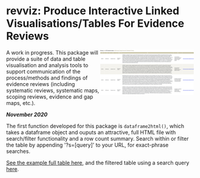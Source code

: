 # revviz: Produce Interactive Linked Visualisations/Tables For Evidence Reviews
<img src="tblscrnsht.png" align="right" width="50%" height="50%" />

A work in progress. This package will provide a suite of data and table visualisation and analysis tools to support communication of the process/methods and findings of evidence reviews (including systematic reviews, systematic maps, scoping reviews, evidence and gap maps, etc.).

***November 2020***

The first function developed for this package is `dataframe2html()`, which takes a dataframe object and ouputs an attractive, full HTML file with search/filter functionality and a row count summary. Search within or filter the table by appending '?s=[query]' to your URL, for exact-phrase searches.

[See the example full table here](https://eviemsm4.github.io/tabletemplate.html), and the filtered table using a search query [here](https://eviemsm4.github.io/tabletemplate.html?s=USA%2FCanada%20College%2FUniversity%20Professional%20Training).
